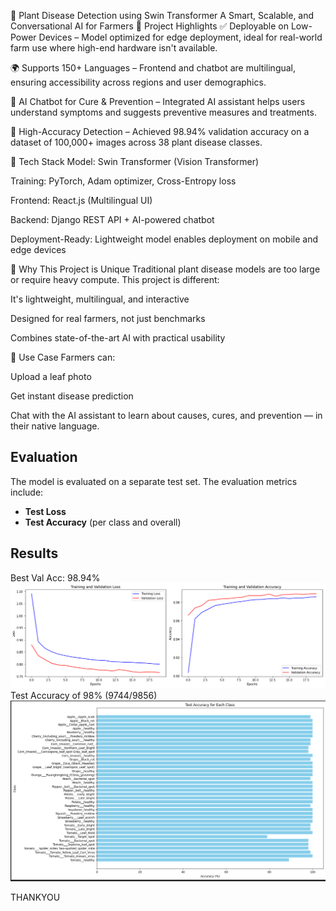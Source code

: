 🌿 Plant Disease Detection using Swin Transformer
A Smart, Scalable, and Conversational AI for Farmers
🚀 Project Highlights
✅ Deployable on Low-Power Devices – Model optimized for edge deployment, ideal for real-world farm use where high-end hardware isn't available.

🌍 Supports 150+ Languages – Frontend and chatbot are multilingual, ensuring accessibility across regions and user demographics.

💬 AI Chatbot for Cure & Prevention – Integrated AI assistant helps users understand symptoms and suggests preventive measures and treatments.

📸 High-Accuracy Detection – Achieved 98.94% validation accuracy on a dataset of 100,000+ images across 38 plant disease classes.

🔧 Tech Stack
Model: Swin Transformer (Vision Transformer)

Training: PyTorch, Adam optimizer, Cross-Entropy loss

Frontend: React.js (Multilingual UI)

Backend: Django REST API + AI-powered chatbot

Deployment-Ready: Lightweight model enables deployment on mobile and edge devices

🌱 Why This Project is Unique
Traditional plant disease models are too large or require heavy compute. This project is different:

It's lightweight, multilingual, and interactive

Designed for real farmers, not just benchmarks

Combines state-of-the-art AI with practical usability

🎯 Use Case
Farmers can:

Upload a leaf photo

Get instant disease prediction

Chat with the AI assistant to learn about causes, cures, and prevention — in their native language.

## Evaluation

The model is evaluated on a separate test set. The evaluation metrics include:
- **Test Loss**
- **Test Accuracy** (per class and overall)

## Results
Best Val Acc: 98.94%
![plot](frontend/epochs.png)
Test Accuracy of 98% (9744/9856)
![plot](frontend/test.png)


THANKYOU
